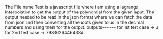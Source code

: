 The File name Test is a javascript file where i am using a lagrange Interpolation to get the output of the polynomial from the given input.
The output needed to be read in the json format where we can fetch the data from json and then converting all the roots given to us in the decimal numbers and using them for the output.
outputs-------
  for 1st test case ->   3
  for 2nd test case ->   79836264464384
